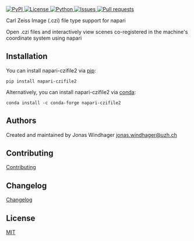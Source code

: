 
<a href="https://pypi.org/project/napari-czifile2/">
    <img src="https://img.shields.io/pypi/v/napari-czifile2" alt="PyPI" />
</a>
<a href="https://github.com/BodenmillerGroup/napari-czifile2/blob/main/LICENSE.md">
    <img src="https://img.shields.io/pypi/l/napari-czifile2" alt="License" />
</a>
<a href="https://www.python.org/">
    <img src="https://img.shields.io/pypi/pyversions/napari-czifile2" alt="Python" />
</a>
<a href="https://github.com/BodenmillerGroup/napari-czifile2/issues">
    <img src="https://img.shields.io/github/issues/BodenmillerGroup/napari-czifile2" alt="Issues" />
</a>
<a href="https://github.com/BodenmillerGroup/napari-czifile2/pulls">
    <img src="https://img.shields.io/github/issues-pr/BodenmillerGroup/napari-czifile2" alt="Pull requests" />
</a>

Carl Zeiss Image (.czi) file type support for napari

Open .czi files and interactively view scenes co-registered in the machine's coordinate system using napari

## Installation

You can install napari-czifile2 via [pip](https://pypi.org/project/pip/):

    pip install napari-czifile2

Alternatively, you can install napari-czifile2 via [conda](https://conda.io/):

    conda install -c conda-forge napari-czifile2

## Authors

Created and maintained by Jonas Windhager [jonas.windhager@uzh.ch](mailto:jonas.windhager@uzh.ch)

## Contributing

[Contributing](https://github.com/BodenmillerGroup/napari-czifile2/blob/main/CONTRIBUTING.md)

## Changelog

[Changelog](https://github.com/BodenmillerGroup/napari-czifile2/blob/main/CHANGELOG.md)

## License

[MIT](https://github.com/BodenmillerGroup/napari-czifile2/blob/main/LICENSE.md)

